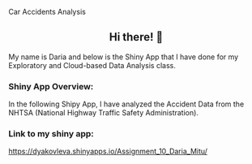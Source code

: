 Car Accidents Analysis 
</p>
<h2 align="center">
Hi there! 👋
</h2> 
My name is Daria and below is the Shiny App that I have done for my Exploratory and Cloud-based Data Analysis class. 


### Shiny App Overview:

In the following Shipy App, I have analyzed the Accident Data from the NHTSA (National Highway Traffic Safety Administration). 


### Link to my shiny app:
https://dyakovleva.shinyapps.io/Assignment_10_Daria_Mitu/

